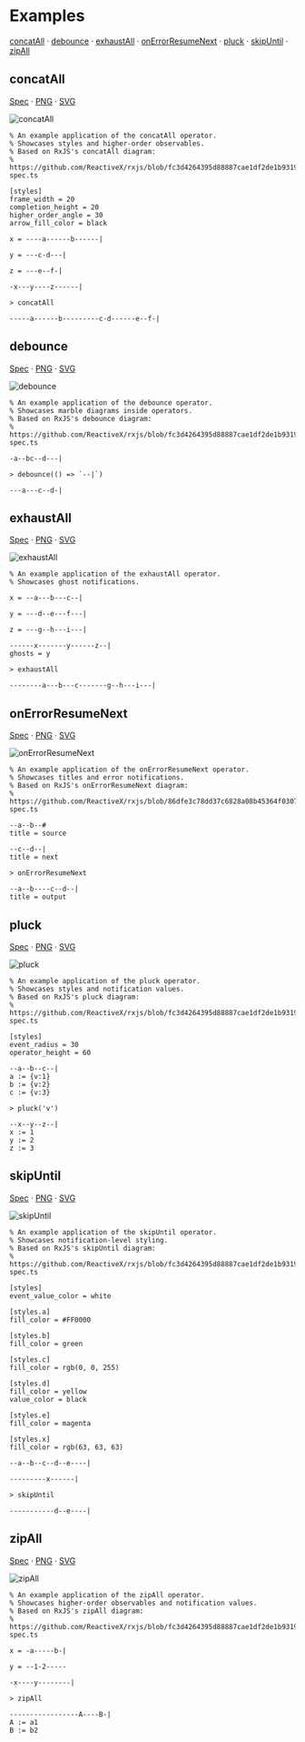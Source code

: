 # Examples

[concatAll](#concatAll)
·
[debounce](#debounce)
·
[exhaustAll](#exhaustAll)
·
[onErrorResumeNext](#onErrorResumeNext)
·
[pluck](#pluck)
·
[skipUntil](#skipUntil)
·
[zipAll](#zipAll)

## concatAll

[Spec](examples/concatAll.txt)
·
[PNG](examples/concatAll.png)
·
[SVG](examples/concatAll.svg)

![concatAll](examples/concatAll.png)

```
% An example application of the concatAll operator.
% Showcases styles and higher-order observables.
% Based on RxJS's concatAll diagram:
% https://github.com/ReactiveX/rxjs/blob/fc3d4264395d88887cae1df2de1b931964f3e684/spec/operators/concatAll-spec.ts

[styles]
frame_width = 20
completion_height = 20
higher_order_angle = 30
arrow_fill_color = black

x = ----a------b------|

y = ---c-d---|

z = ---e--f-|

-x---y----z------|

> concatAll

-----a------b---------c-d------e--f-|
```

## debounce

[Spec](examples/debounce.txt)
·
[PNG](examples/debounce.png)
·
[SVG](examples/debounce.svg)

![debounce](examples/debounce.png)

```
% An example application of the debounce operator.
% Showcases marble diagrams inside operators.
% Based on RxJS's debounce diagram:
% https://github.com/ReactiveX/rxjs/blob/fc3d4264395d88887cae1df2de1b931964f3e684/spec/operators/debounce-spec.ts

-a--bc--d---|

> debounce(() => `--|`)

---a---c--d-|
```

## exhaustAll

[Spec](examples/exhaustAll.txt)
·
[PNG](examples/exhaustAll.png)
·
[SVG](examples/exhaustAll.svg)

![exhaustAll](examples/exhaustAll.png)

```
% An example application of the exhaustAll operator.
% Showcases ghost notifications.

x = --a---b---c--|

y = ---d--e---f---|

z = ---g--h---i---|

------x-------y------z--|
ghosts = y

> exhaustAll

--------a---b---c-------g--h---i---|
```

## onErrorResumeNext

[Spec](examples/onErrorResumeNext.txt)
·
[PNG](examples/onErrorResumeNext.png)
·
[SVG](examples/onErrorResumeNext.svg)

![onErrorResumeNext](examples/onErrorResumeNext.png)

```
% An example application of the onErrorResumeNext operator.
% Showcases titles and error notifications.
% Based on RxJS's onErrorResumeNext diagram:
% https://github.com/ReactiveX/rxjs/blob/86dfe3c78dd37c6828a08b45364f030796879cc0/spec/operators/onErrorResumeNext-spec.ts

--a--b--#
title = source

--c--d--|
title = next

> onErrorResumeNext

--a--b----c--d--|
title = output
```

## pluck

[Spec](examples/pluck.txt)
·
[PNG](examples/pluck.png)
·
[SVG](examples/pluck.svg)

![pluck](examples/pluck.png)

```
% An example application of the pluck operator.
% Showcases styles and notification values.
% Based on RxJS's pluck diagram:
% https://github.com/ReactiveX/rxjs/blob/fc3d4264395d88887cae1df2de1b931964f3e684/spec/operators/pluck-spec.ts

[styles]
event_radius = 30
operator_height = 60

--a--b--c--|
a := {v:1}
b := {v:2}
c := {v:3}

> pluck('v')

--x--y--z--|
x := 1
y := 2
z := 3
```

## skipUntil

[Spec](examples/skipUntil.txt)
·
[PNG](examples/skipUntil.png)
·
[SVG](examples/skipUntil.svg)

![skipUntil](examples/skipUntil.png)

```
% An example application of the skipUntil operator.
% Showcases notification-level styling.
% Based on RxJS's skipUntil diagram:
% https://github.com/ReactiveX/rxjs/blob/fc3d4264395d88887cae1df2de1b931964f3e684/spec/operators/skipUntil-spec.ts

[styles]
event_value_color = white

[styles.a]
fill_color = #FF0000

[styles.b]
fill_color = green

[styles.c]
fill_color = rgb(0, 0, 255)

[styles.d]
fill_color = yellow
value_color = black

[styles.e]
fill_color = magenta

[styles.x]
fill_color = rgb(63, 63, 63)

--a--b--c--d--e----|

---------x------|

> skipUntil

-----------d--e----|
```

## zipAll

[Spec](examples/zipAll.txt)
·
[PNG](examples/zipAll.png)
·
[SVG](examples/zipAll.svg)

![zipAll](examples/zipAll.png)

```
% An example application of the zipAll operator.
% Showcases higher-order observables and notification values.
% Based on RxJS's zipAll diagram:
% https://github.com/ReactiveX/rxjs/blob/fc3d4264395d88887cae1df2de1b931964f3e684/spec/operators/zipAll-spec.ts

x = -a-----b-|

y = --1-2-----

-x----y--------|

> zipAll

-----------------A----B-|
A := a1
B := b2
```

